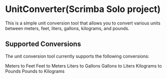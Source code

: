 # UnitConverter(Scrimba Solo project)
This is a simple unit conversion tool that allows you to convert various units between meters, feet, liters, gallons, kilograms, and pounds.

## Supported Conversions
The unit conversion tool currently supports the following conversions:

Meters to Feet
Feet to Meters
Liters to Gallons
Gallons to Liters
Kilograms to Pounds
Pounds to Kilograms
